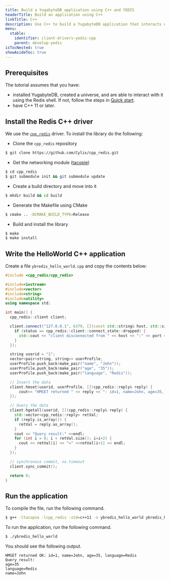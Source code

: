 ```yaml
---
title: Build a YugabyteDB application using C++ and YEDIS
headerTitle: Build an application using C++
linkTitle: C++
description: Use C++ to build a YugabyteDB application that interacts with YEDIS
menu:
  stable:
    identifier: client-drivers-yedis-cpp
    parent: develop-yedis
isTocNested: true
showAsideToc: true
---
```


## Prerequisites

The tutorial assumes that you have:

- installed YugabyteDB, created a universe, and are able to interact with it using the Redis shell. If
  not, follow the steps in [Quick start](../../../../quick-start/).
- have C++ 11 or later.

## Install the Redis C++ driver

We use the [`cpp_redis`](https://redis.io/clients#c--) driver. To install the library do the following:

- Clone the `cpp_redis` repository
  
```sh
$ git clone https://github.com/Cylix/cpp_redis.git
```

- Get the networking module ([tacopie](https://github.com/Cylix/tacopie))

```sh
$ cd cpp_redis
$ git submodule init && git submodule update
```

- Create a build directory and move into it

```sh
$ mkdir build && cd build
```

- Generate the Makefile using CMake

```sh
$ cmake .. -DCMAKE_BUILD_TYPE=Release
```

- Build and install the library

```sh
$ make
$ make install
```

## Write the HelloWorld C++ application

Create a file `ybredis_hello_world.cpp` and copy the contents below:

```cpp
#include <cpp_redis/cpp_redis>

#include<iostream>
#include<vector>
#include<string>
#include<utility>
using namespace std;

int main() {
  cpp_redis::client client;

  client.connect("127.0.0.1", 6379, [](const std::string& host, std::size_t port, cpp_redis::client::connect_state status) {
    if (status == cpp_redis::client::connect_state::dropped) {
      std::cout << "client disconnected from " << host << ":" << port << std::endl;
    }
  });

  string userid = "1";
  vector<pair<string, string>> userProfile;
  userProfile.push_back(make_pair("name", "John"));
  userProfile.push_back(make_pair("age", "35"));
  userProfile.push_back(make_pair("language", "Redis"));

  // Insert the data
  client.hmset(userid, userProfile, [](cpp_redis::reply& reply) {
      cout<< "HMSET returned " << reply << ": id=1, name=John, age=35, language=Redis" << endl;
  });

  // Query the data
  client.hgetall(userid, [](cpp_redis::reply& reply) {
    std::vector<cpp_redis::reply> retVal;
    if (reply.is_array()) {
      retVal = reply.as_array();
    }
    cout << "Query result:" <<endl;
    for (int i = 0; i < retVal.size(); i=i+2) {
      cout << retVal[i] << "=" <<retVal[i+1] << endl;
    }
  });

  // synchronous commit, no timeout
  client.sync_commit();

  return 0;
}
```

## Run the application

To compile the file, run the following command.

```sh
$ g++ -ltacopie -lcpp_redis -std=c++11 -o ybredis_hello_world ybredis_hello_world.cpp
```

To run the application, run the following command.

```sh
$ ./ybredis_hello_world
```

You should see the following output.

```
HMSET returned OK: id=1, name=John, age=35, language=Redis
Query result:
age=35
language=Redis
name=John
```

